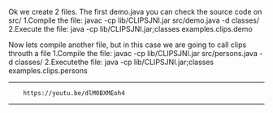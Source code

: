 Ok we create 2 files. The first demo.java you can check the source code on src/
1.Compile the file:
	javac -cp lib/CLIPSJNI.jar src/demo.java -d classes/
2.Execute the file:
	java -cp lib/CLIPSJNI.jar;classes examples.clips.demo

Now lets compile another file, but in this case we are going to call
clips throuth a file
1.Compile the file:
	javac -cp lib/CLIPSJNI.jar src/persons.java -d classes/
2.Executethe file:
	java -cp lib/CLIPSJNI.jar;classes examples.clips.persons

****************************************************************************************
		https://youtu.be/dlM0BXMEoh4
****************************************************************************************
